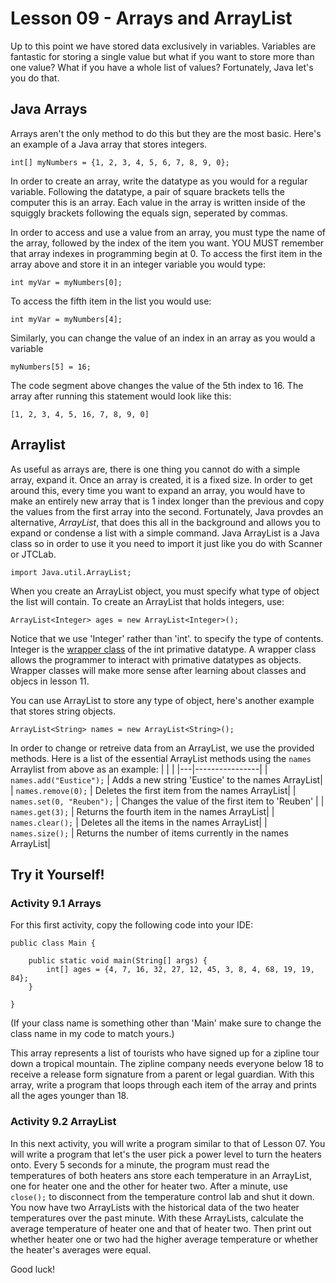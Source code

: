 # Lesson 09 - Arrays and ArrayList

Up to this point we have stored data exclusively in variables. Variables are fantastic for storing a single value but what if you want to store more than one value? What if you have a whole list of values? Fortunately, Java let's you do that.

## Java Arrays
Arrays aren't the only method to do this but they are the most basic. Here's an example of a Java array that stores integers.

```
int[] myNumbers = {1, 2, 3, 4, 5, 6, 7, 8, 9, 0};
```

In order to create an array, write the datatype as you would for a regular variable. Following the datatype, a pair of square brackets tells the computer this is an array. Each value in the array is written inside of the squiggly brackets following the equals sign, seperated by commas.

In order to access and use a value from an array, you must type the name of the array, followed by the index of the item you want. YOU MUST remember that array indexes in programming begin at 0. To access the first item in the array above and store it in an integer variable you would type:
```
int myVar = myNumbers[0];
```
To access the fifth item in the list you would use:
```
int myVar = myNumbers[4];
```
Similarly, you can change the value of an index in an array as you would a variable
```
myNumbers[5] = 16;
```
The code segment above changes the value of the 5th index to 16. The array after running this statement would look like this:
```
[1, 2, 3, 4, 5, 16, 7, 8, 9, 0]
```

## Arraylist

As useful as arrays are, there is one thing you cannot do with a simple array, expand it. Once an array is created, it is a fixed size. In order to get around this, every time you want to expand an array, you would have to make an entirely new array that is 1 index longer than the previous and copy the values from the first array into the second. Fortunately, Java provdes an alternative, *ArrayList*, that does this all in the background and allows you to expand or condense a list with a simple command. Java ArrayList is a Java class so in order to use it you need to import it just like you do with Scanner or JTCLab.
```
import Java.util.ArrayList;
```
When you create an ArrayList object, you must specify what type of object the list will contain. To create an ArrayList that holds integers, use:
```
ArrayList<Integer> ages = new ArrayList<Integer>();
```
Notice that we use 'Integer' rather than 'int'. to specify the type of contents. Integer is the [wrapper class](https://www.w3schools.com/java/java_wrapper_classes.asp) of the int primative datatype.  A wrapper class allows the programmer to interact with primative datatypes as objects. Wrapper classes will make more sense after learning about classes and objecs in lesson 11.

You can use ArrayList to store any type of object, here's another example that stores string objects.
```
ArrayList<String> names = new ArrayList<String>();
```
In order to change or retreive data from an ArrayList, we use the provided methods. Here is a list of the essential ArrayList methods using the ```names``` Arraylist from above as an example:
|   |                |
|---|----------------|
| ```names.add("Eustice");``` | Adds a new string 'Eustice' to the names ArrayList|
| ```names.remove(0);``` | Deletes the first item from the names ArrayList|
| ```names.set(0, "Reuben");``` | Changes the value of the first item to 'Reuben' |
| ```names.get(3);``` | Returns the fourth item in the names ArrayList| 
| ```names.clear();``` | Deletes all the items in the names ArrayList| 
| ```names.size();``` | Returns the number of items currently in the names ArrayList| 

## Try it Yourself!
### Activity 9.1 Arrays
For this first activity, copy the following code into your IDE:
```
public class Main {

	public static void main(String[] args) {
		int[] ages = {4, 7, 16, 32, 27, 12, 45, 3, 8, 4, 68, 19, 19, 84};
	}

}
```

(If your class name is something other than 'Main' make sure to change the class name in my code to match yours.)

This array represents a list of tourists who have signed up for a zipline tour down a tropical mountain. The zipline company needs everyone below 18 to receive a release form signature from a parent or legal guardian. With this array, write a program that loops through each item of the array and prints all the ages younger than 18.

### Activity 9.2 ArrayList

In this next activity, you will write a program similar to that of Lesson 07. You will write a program that let's the user pick a power level to turn the heaters onto. Every 5 seconds for a minute, the program must read the temperatures of both heaters ans store each temperature in an ArrayList, one for heater one and the other for heater two. After a minute, use ```close();``` to disconnect from the temperature control lab and shut it down. You now have two ArrayLists with the historical data of the two heater temperatures over the past minute. With these ArrayLists, calculate the average temperature of heater one and that of heater two. Then print out whether heater one or two had the higher average temperature or whether the heater's averages were equal.

Good luck!